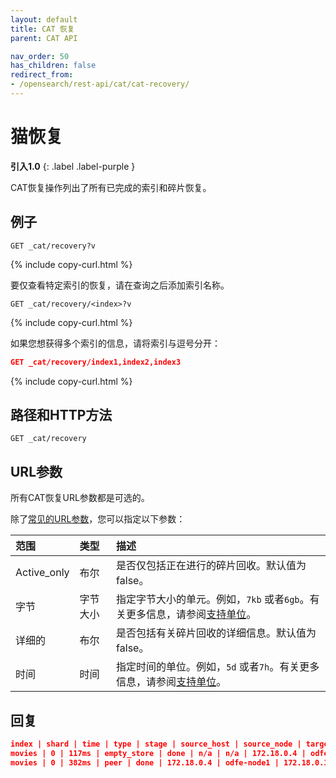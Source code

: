 ```yaml
---
layout: default
title: CAT 恢复
parent: CAT API

nav_order: 50
has_children: false
redirect_from:
- /opensearch/rest-api/cat/cat-recovery/
---
```


# 猫恢复
**引入1.0**
{: .label .label-purple }

CAT恢复操作列出了所有已完成的索引和碎片恢复。

## 例子

```
GET _cat/recovery?v
```
{% include copy-curl.html %}

要仅查看特定索引的恢复，请在查询之后添加索引名称。

```
GET _cat/recovery/<index>?v
```
{% include copy-curl.html %}

如果您想获得多个索引的信息，请将索引与逗号分开：

```json
GET _cat/recovery/index1,index2,index3
```
{% include copy-curl.html %}

## 路径和HTTP方法

```
GET _cat/recovery
```

## URL参数

所有CAT恢复URL参数都是可选的。

除了[常见的URL参数]({{site.url}}{{site.baseurl}}/api-reference/cat/index)，您可以指定以下参数：

范围| 类型| 描述
:--- | :--- | :---
Active_only| 布尔| 是否仅包括正在进行的碎片回收。默认值为false。
字节| 字节大小| 指定字节大小的单元。例如，`7kb` 或者`6gb`。有关更多信息，请参阅[支持单位]({{site.url}}{{site.baseurl}}/opensearch/units/)。
详细的| 布尔| 是否包括有关碎片回收的详细信息。默认值为false。
时间| 时间| 指定时间的单位。例如，`5d` 或者`7h`。有关更多信息，请参阅[支持单位]({{site.url}}{{site.baseurl}}/opensearch/units/)。

## 回复

```json
index | shard | time | type | stage | source_host | source_node | target_host | target_node | repository | snapshot | files | files_recovered | files_percent | files_total | bytes | bytes_recovered | bytes_percent | bytes_total | translog_ops | translog_ops_recovered | translog_ops_percent
movies | 0 | 117ms | empty_store | done | n/a | n/a | 172.18.0.4 | odfe-node1 | n/a | n/a | 0 | 0 | 0.0% | 0 | 0 | 0 | 0.0% | 0 | 0 | 0 | 100.0%
movies | 0 | 382ms | peer | done | 172.18.0.4 | odfe-node1 | 172.18.0.3 | odfe-node2 | n/a | n/a | 1 | 1 |  100.0% | 1 | 208 | 208 | 100.0% | 208 | 1 | 1 | 100.0%
```

